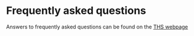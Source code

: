 
# Frequently asked questions
Answers to frequently asked questions can be found on the [THS webpage](https://ths.kth.se/en/help)

